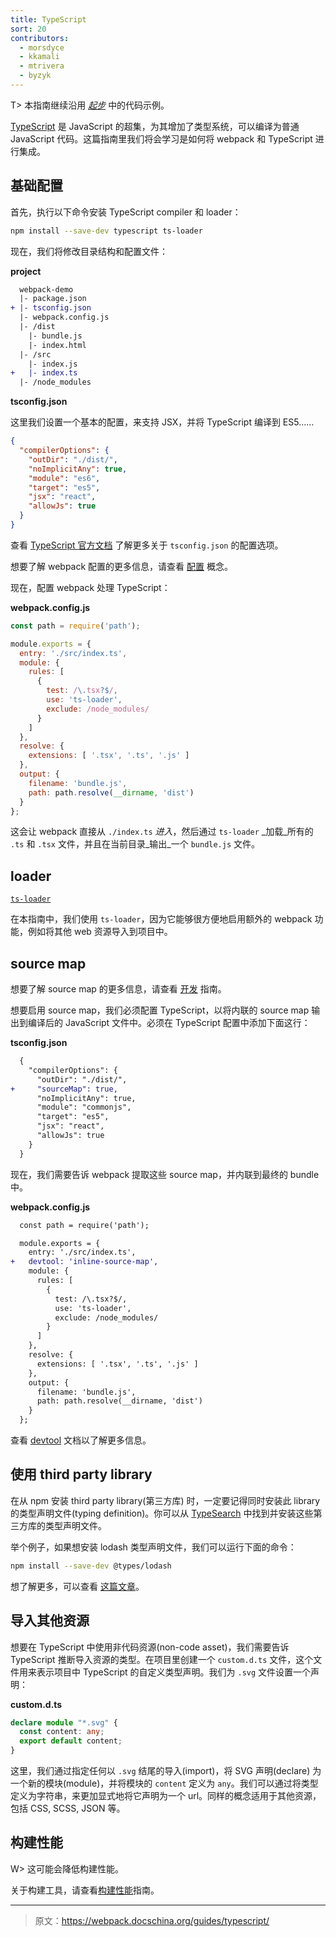 ```yaml
---
title: TypeScript
sort: 20
contributors:
  - morsdyce
  - kkamali
  - mtrivera
  - byzyk
---
```


T> 本指南继续沿用 [_起步_](/guides/getting-started/) 中的代码示例。

[TypeScript](https://www.typescriptlang.org) 是 JavaScript 的超集，为其增加了类型系统，可以编译为普通 JavaScript 代码。这篇指南里我们将会学习是如何将 webpack 和 TypeScript 进行集成。


## 基础配置

首先，执行以下命令安装 TypeScript compiler 和 loader：

``` bash
npm install --save-dev typescript ts-loader
```

现在，我们将修改目录结构和配置文件：

__project__

``` diff
  webpack-demo
  |- package.json
+ |- tsconfig.json
  |- webpack.config.js
  |- /dist
    |- bundle.js
    |- index.html
  |- /src
    |- index.js
+   |- index.ts
  |- /node_modules
```

__tsconfig.json__

这里我们设置一个基本的配置，来支持 JSX，并将 TypeScript 编译到 ES5……

``` json
{
  "compilerOptions": {
    "outDir": "./dist/",
    "noImplicitAny": true,
    "module": "es6",
    "target": "es5",
    "jsx": "react",
    "allowJs": true
  }
}
```

查看 [TypeScript 官方文档](https://www.typescriptlang.org/docs/handbook/tsconfig-json.html) 了解更多关于 `tsconfig.json` 的配置选项。

想要了解 webpack 配置的更多信息，请查看 [配置](/concepts/configuration/) 概念。

现在，配置 webpack 处理 TypeScript：

__webpack.config.js__

``` js
const path = require('path');

module.exports = {
  entry: './src/index.ts',
  module: {
    rules: [
      {
        test: /\.tsx?$/,
        use: 'ts-loader',
        exclude: /node_modules/
      }
    ]
  },
  resolve: {
    extensions: [ '.tsx', '.ts', '.js' ]
  },
  output: {
    filename: 'bundle.js',
    path: path.resolve(__dirname, 'dist')
  }
};
```

这会让 webpack 直接从 `./index.ts` _进入_，然后通过 `ts-loader` _加载_所有的 `.ts` 和 `.tsx` 文件，并且在当前目录_输出_一个 `bundle.js` 文件。


## loader

[`ts-loader`](https://github.com/TypeStrong/ts-loader)

在本指南中，我们使用 `ts-loader`，因为它能够很方便地启用额外的 webpack 功能，例如将其他 web 资源导入到项目中。


## source map

想要了解 source map 的更多信息，请查看 [开发](/guides/development) 指南。

想要启用 source map，我们必须配置 TypeScript，以将内联的 source map 输出到编译后的 JavaScript 文件中。必须在 TypeScript 配置中添加下面这行：

__tsconfig.json__

``` diff
  {
    "compilerOptions": {
      "outDir": "./dist/",
+     "sourceMap": true,
      "noImplicitAny": true,
      "module": "commonjs",
      "target": "es5",
      "jsx": "react",
      "allowJs": true
    }
  }
```

现在，我们需要告诉 webpack 提取这些 source map，并内联到最终的 bundle 中。

__webpack.config.js__

``` diff
  const path = require('path');

  module.exports = {
    entry: './src/index.ts',
+   devtool: 'inline-source-map',
    module: {
      rules: [
        {
          test: /\.tsx?$/,
          use: 'ts-loader',
          exclude: /node_modules/
        }
      ]
    },
    resolve: {
      extensions: [ '.tsx', '.ts', '.js' ]
    },
    output: {
      filename: 'bundle.js',
      path: path.resolve(__dirname, 'dist')
    }
  };
```

查看 [devtool](/configuration/devtool/) 文档以了解更多信息。


## 使用 third party library

在从 npm 安装 third party library(第三方库) 时，一定要记得同时安装此 library 的类型声明文件(typing definition)。你可以从 [TypeSearch](https://microsoft.github.io/TypeSearch/) 中找到并安装这些第三方库的类型声明文件。

举个例子，如果想安装 lodash 类型声明文件，我们可以运行下面的命令：

``` bash
npm install --save-dev @types/lodash
```

想了解更多，可以查看 [这篇文章](https://blogs.msdn.microsoft.com/typescript/2016/06/15/the-future-of-declaration-files/)。


## 导入其他资源

想要在 TypeScript 中使用非代码资源(non-code asset)，我们需要告诉 TypeScript 推断导入资源的类型。在项目里创建一个 `custom.d.ts` 文件，这个文件用来表示项目中 TypeScript 的自定义类型声明。我们为 `.svg` 文件设置一个声明：

__custom.d.ts__

```typescript
declare module "*.svg" {
  const content: any;
  export default content;
}
```

这里，我们通过指定任何以 `.svg` 结尾的导入(import)，将 SVG 声明(declare) 为一个新的模块(module)，并将模块的 `content` 定义为 `any`。我们可以通过将类型定义为字符串，来更加显式地将它声明为一个 url。同样的概念适用于其他资源，包括 CSS, SCSS, JSON 等。


## 构建性能

W> 这可能会降低构建性能。

关于构建工具，请查看[构建性能](/guides/build-performance/)指南。

***

> 原文：https://webpack.docschina.org/guides/typescript/
